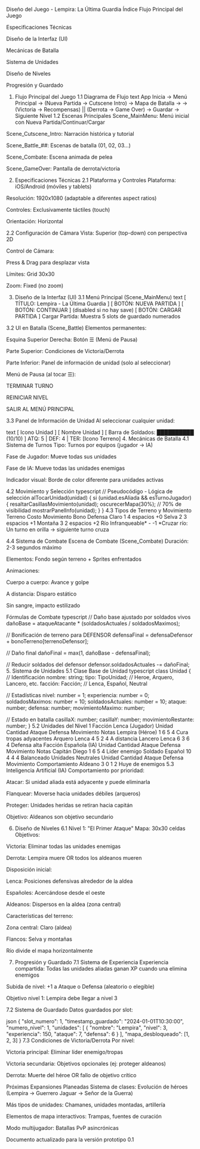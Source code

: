 Diseño del Juego - Lempira: La Última Guardia
Índice
Flujo Principal del Juego

Especificaciones Técnicas

Diseño de la Interfaz (UI)

Mecánicas de Batalla

Sistema de Unidades

Diseño de Niveles

Progresión y Guardado

1. Flujo Principal del Juego
1.1 Diagrama de Flujo
text
App Inicia → Menú Principal → (Nueva Partida → Cutscene Intro) → Mapa de Batalla → 
→ (Victoria → Recompensas) || (Derrota → Game Over) → Guardar → Siguiente Nivel
1.2 Escenas Principales
Scene_MainMenu: Menú inicial con Nueva Partida/Continuar/Cargar

Scene_Cutscene_Intro: Narración histórica y tutorial

Scene_Battle_##: Escenas de batalla (01, 02, 03...)

Scene_Combate: Escena animada de pelea

Scene_GameOver: Pantalla de derrota/victoria

2. Especificaciones Técnicas
2.1 Plataforma y Controles
Plataforma: iOS/Android (móviles y tablets)

Resolución: 1920x1080 (adaptable a diferentes aspect ratios)

Controles: Exclusivamente táctiles (touch)

Orientación: Horizontal

2.2 Configuración de Cámara
Vista: Superior (top-down) con perspectiva 2D

Control de Cámara:

Press & Drag para desplazar vista

Límites: Grid 30x30

Zoom: Fixed (no zoom)

3. Diseño de la Interfaz (UI)
3.1 Menú Principal (Scene_MainMenu)
text
[ TÍTULO: Lempira - La Última Guardia ]
[ BOTÓN: NUEVA PARTIDA ]
[ BOTÓN: CONTINUAR ] (disabled si no hay save)
[ BOTÓN: CARGAR PARTIDA ]
Cargar Partida: Muestra 5 slots de guardado numerados

3.2 UI en Batalla (Scene_Battle)
Elementos permanentes:

Esquina Superior Derecha: Botón ☰ (Menú de Pausa)

Parte Superior: Condiciones de Victoria/Derrota

Parte Inferior: Panel de información de unidad (solo al seleccionar)

Menú de Pausa (al tocar ☰):

TERMINAR TURNO

REINICIAR NIVEL

SALIR AL MENÚ PRINCIPAL

3.3 Panel de Información de Unidad
Al seleccionar cualquier unidad:

text
[ Icono Unidad ] [ Nombre Unidad ]
[ Barra de Soldados: ██████████ (10/10) ]
ATQ: 5 | DEF: 4 | TER: [Icono Terreno]
4. Mecánicas de Batalla
4.1 Sistema de Turnos
Tipo: Turnos por equipos (jugador → IA)

Fase de Jugador: Mueve todas sus unidades

Fase de IA: Mueve todas las unidades enemigas

Indicador visual: Borde de color diferente para unidades activas

4.2 Movimiento y Selección
typescript
// Pseudocódigo - Lógica de selección
alTocarUnidad(unidad) {
  si (unidad.esAliada && esTurnoJugador) {
    resaltarCasillasMovimiento(unidad);
    oscurecerMapa(30%); // 70% de visibilidad
    mostrarPanelInfo(unidad);
  }
}
4.3 Tipos de Terreno y Movimiento
Terreno	Costo	Movimiento	Bono Defensa
Claro	1	4 espacios	+0
Selva	2	3 espacios	+1
Montaña	3	2 espacios	+2
Río	Infranqueable*	-	-1
*Cruzar río: Un turno en orilla → siguiente turno cruza

4.4 Sistema de Combate
Escena de Combate (Scene_Combate)
Duración: 2-3 segundos máximo

Elementos: Fondo según terreno + Sprites enfrentados

Animaciones:

Cuerpo a cuerpo: Avance y golpe

A distancia: Disparo estático

Sin sangre, impacto estilizado

Fórmulas de Combate
typescript
// Daño base ajustado por soldados vivos
dañoBase = ataqueAtacante * (soldadosActuales / soldadosMaximos);

// Bonificación de terreno para DEFENSOR
defensaFinal = defensaDefensor + bonoTerreno[terrenoDefensor];

// Daño final
dañoFinal = max(1, dañoBase - defensaFinal);

// Reducir soldados del defensor
defensor.soldadosActuales -= dañoFinal;
5. Sistema de Unidades
5.1 Clase Base de Unidad
typescript
class Unidad {
  // Identificación
  nombre: string;
  tipo: TipoUnidad; // Heroe, Arquero, Lancero, etc.
  facción: Facción; // Lenca, Español, Neutral
  
  // Estadísticas
  nivel: number = 1;
  experiencia: number = 0;
  soldadosMaximos: number = 10;
  soldadosActuales: number = 10;
  ataque: number;
  defensa: number;
  movimientoMaximo: number;
  
  // Estado en batalla
  casillaX: number;
  casillaY: number;
  movimientoRestante: number;
}
5.2 Unidades del Nivel 1
Facción Lenca (Jugador)
Unidad	Cantidad	Ataque	Defensa	Movimiento	Notas
Lempira (Héroe)	1	6	5	4	Cura tropas adyacentes
Arquero Lenca	4	5	2	4	A distancia
Lancero Lenca	6	3	6	4	Defensa alta
Facción Española (IA)
Unidad	Cantidad	Ataque	Defensa	Movimiento	Notas
Capitán Diego	1	6	5	4	Líder enemigo
Soldado Español	10	4	4	4	Balanceado
Unidades Neutrales
Unidad	Cantidad	Ataque	Defensa	Movimiento	Comportamiento
Aldeano	3	0	1	2	Huye de enemigos
5.3 Inteligencia Artificial (IA)
Comportamiento por prioridad:

Atacar: Si unidad aliada está adyacente y puede eliminarla

Flanquear: Moverse hacia unidades débiles (arqueros)

Proteger: Unidades heridas se retiran hacia capitán

Objetivo: Aldeanos son objetivo secundario

6. Diseño de Niveles
6.1 Nivel 1: "El Primer Ataque"
Mapa: 30x30 celdas
Objetivos:

Victoria: Eliminar todas las unidades enemigas

Derrota: Lempira muere OR todos los aldeanos mueren

Disposición inicial:

Lenca: Posiciones defensivas alrededor de la aldea

Españoles: Acercándose desde el oeste

Aldeanos: Dispersos en la aldea (zona central)

Características del terreno:

Zona central: Claro (aldea)

Flancos: Selva y montañas

Río divide el mapa horizontalmente

7. Progresión y Guardado
7.1 Sistema de Experiencia
Experiencia compartida: Todas las unidades aliadas ganan XP cuando una elimina enemigos

Subida de nivel: +1 a Ataque o Defensa (aleatorio o elegible)

Objetivo nivel 1: Lempira debe llegar a nivel 3

7.2 Sistema de Guardado
Datos guardados por slot:

json
{
  "slot_numero": 1,
  "timestamp_guardado": "2024-01-01T10:30:00",
  "numero_nivel": 1,
  "unidades": [
    {
      "nombre": "Lempira",
      "nivel": 3,
      "experiencia": 150,
      "ataque": 7,
      "defensa": 6
    }
  ],
  "mapa_desbloqueado": [1, 2, 3]
}
7.3 Condiciones de Victoria/Derrota
Por nivel:

Victoria principal: Eliminar líder enemigo/tropas

Victoria secundaria: Objetivos opcionales (ej: proteger aldeanos)

Derrota: Muerte del héroe OR fallo de objetivo crítico

Próximas Expansiones Planeadas
Sistema de clases: Evolución de héroes (Lempira → Guerrero Jaguar → Señor de la Guerra)

Más tipos de unidades: Chamanes, unidades montadas, artillería

Elementos de mapa interactivos: Trampas, fuentes de curación

Modo multijugador: Batallas PvP asincrónicas

Documento actualizado para la versión prototipo 0.1
